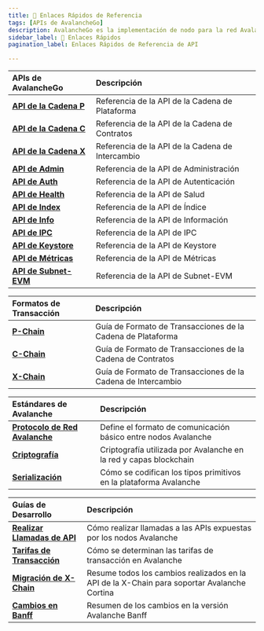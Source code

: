 ```yaml
---
title: 🔗 Enlaces Rápidos de Referencia
tags: [APIs de AvalancheGo]
description: AvalancheGo es la implementación de nodo para la red Avalanche, una plataforma blockchain con alta capacidad de procesamiento y transacciones rápidas. Esta página es una visión general de las APIs asociadas con AvalancheGo.
sidebar_label: 🔗 Enlaces Rápidos
pagination_label: Enlaces Rápidos de Referencia de API

---
```


| APIs de AvalancheGo       | Descripción  |
| :------------------------------------------------- | :-------------------------------------------------------------------------------------------------------------------------------------------------- |
| [**API de la Cadena P**](/reference/avalanchego/p-chain/api.md)      | Referencia de la API de la Cadena de Plataforma |
| [**API de la Cadena C**](/reference/avalanchego/c-chain/api.md)      | Referencia de la API de la Cadena de Contratos |
| [**API de la Cadena X**](/reference/avalanchego/x-chain/api.md)      | Referencia de la API de la Cadena de Intercambio |
| [**API de Admin**](/reference/avalanchego/admin-api.md)      | Referencia de la API de Administración |
| [**API de Auth**](/reference/avalanchego/auth-api.md)      | Referencia de la API de Autenticación |
| [**API de Health**](/reference/avalanchego/health-api.md)      | Referencia de la API de Salud |
| [**API de Index**](/reference/avalanchego/index-api.md)      | Referencia de la API de Índice |
| [**API de Info**](/reference/avalanchego/info-api.md)      | Referencia de la API de Información |
| [**API de IPC**](/reference/avalanchego/ipc-api.md)      | Referencia de la API de IPC |
| [**API de Keystore**](/reference/avalanchego/keystore-api.md)      | Referencia de la API de Keystore |
| [**API de Métricas**](/reference/avalanchego/metrics-api.md)      | Referencia de la API de Métricas |
| [**API de Subnet-EVM**](/reference/subnet-evm/api.md)      | Referencia de la API de Subnet-EVM |

| Formatos de Transacción      | Descripción  |
| :------------------------------------------------- | :-------------------------------------------------------------------------------------------------------------------------------------------------- |
| [**P-Chain**](/reference/avalanchego/p-chain/txn-format.md)      | Guía de Formato de Transacciones de la Cadena de Plataforma |
| [**C-Chain**](/reference/avalanchego/c-chain/txn-format.md)      | Guía de Formato de Transacciones de la Cadena de Contratos |
| [**X-Chain**](/reference/avalanchego/x-chain/txn-format.md)      | Guía de Formato de Transacciones de la Cadena de Intercambio |

| Estándares de Avalanche      | Descripción  |
| :------------------------------------------------- | :-------------------------------------------------------------------------------------------------------------------------------------------------- |
| [**Protocolo de Red Avalanche**](/reference/standards/avalanche-network-protocol.md)      | Define el formato de comunicación básico entre nodos Avalanche |
| [**Criptografía**](/reference/standards/cryptographic-primitives.md)      | Criptografía utilizada por Avalanche en la red y capas blockchain |
| [**Serialización**](/reference/standards/serialization-primitives.md)      | Cómo se codifican los tipos primitivos en la plataforma Avalanche |

| Guías de Desarrollo      | Descripción  |
| :------------------------------------------------- | :-------------------------------------------------------------------------------------------------------------------------------------------------- |
| [**Realizar Llamadas de API**](/reference/standards/guides/issuing-api-calls.md)      | Cómo realizar llamadas a las APIs expuestas por los nodos Avalanche |
| [**Tarifas de Transacción**](/reference/standards/guides/txn-fees.md)      | Cómo se determinan las tarifas de transacción en Avalanche |
| [**Migración de X-Chain**](/reference/standards/guides/x-chain-migration.md)      | Resume todos los cambios realizados en la API de la X-Chain para soportar Avalanche Cortina |
| [**Cambios en Banff**](/reference/standards/guides/banff-changes.md)      | Resumen de los cambios en la versión Avalanche Banff |